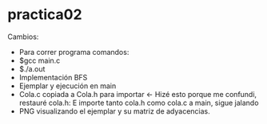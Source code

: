 # practica02
Cambios: 
- Para correr programa comandos: 
- $gcc main.c
- $./a.out 
- Implementación BFS
- Ejemplar y ejecución en main
- Cola.c copiada a Cola.h para importar <- Hizé esto porque me confundi, restauré cola.h: E importe tanto cola.h como cola.c a main, sigue jalando
- PNG visualizando el ejemplar y su matriz de adyacencias.
